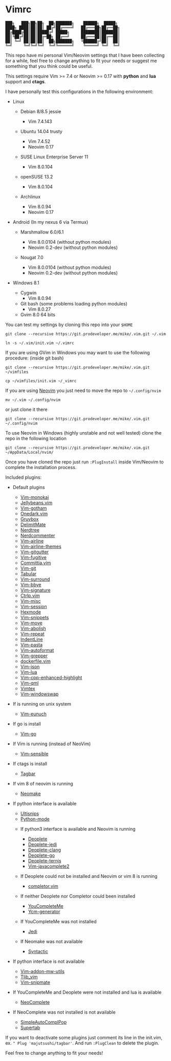 # Vimrc

    ███╗   ███╗██╗██╗  ██╗███████╗    ██████╗  █████╗
    ████╗ ████║██║██║ ██╔╝██╔════╝   ██╔═══██╗██╔══██╗
    ██╔████╔██║██║█████╔╝ █████╗     ████████║███████║
    ██║╚██╔╝██║██║██╔═██╗ ██╔══╝     ██╔═══██║██╔══██║
    ██║ ╚═╝ ██║██║██║  ██╗███████╗   ╚██████╔╝██║  ██║
    ╚═╝     ╚═╝╚═╝╚═╝  ╚═╝╚══════╝    ╚═════╝ ╚═╝  ╚═╝

This repo have mi personal Vim/Neovim settings that I have been collecting for a while, feel free to change
anything to fit your needs or suggest me something that you think could be useful.

This settings require Vim >= 7.4 or Neovim >= 0.17 with **python** and **lua** support and **ctags**.

I have personally test this configurations in the following environment:

* Linux
    * Debian 8/8.5 jessie
        - Vim 7.4.143

    * Ubuntu 14.04 trusty
        - Vim 7.4.52
        - Neovim 0.17

    * SUSE Linux Enterprise Server 11
        - Vim 8.0.104

    * openSUSE 13.2
        - Vim 8.0.104

    * Archlinux
        - Vim 8.0.94
        - Neovim 0.17

* Android (In my nexus 6 via Termux)
    * Marshmallow 6.0/6.1
        - Vim 8.0.0104 (without python modules)
        - Neovim 0.2-dev (without python modules)

    * Nougat 7.0
        - Vim 8.0.0104 (without python modules)
        - Neovim 0.2-dev (without python modules)

* Windows 8.1
    * Cygwin
        - Vim 8.0.94
    * Git bash (some problems loading python modules)
        - Vim 8.0.27
    * Gvim 8.0 64 bits

You can test my settings by cloning this repo into your `$HOME`

```
git clone --recursive https://git.prodeveloper.me/mike/.vim.git ~/.vim

ln -s ~/.vim/init.vim ~/.vimrc
```

If you are using GVim in Windows you may want to use the following procedure:
(inside git bash)
```
git clone --recursive https://git.prodeveloper.me/mike/.vim.git ~/vimfiles

cp ~/vimfiles/init.vim ~/_vimrc
```

If you are using [Neovim](https://neovim.io/) you just need to move the repo to `~/.config/nvim`

    mv ~/.vim ~/.config/nvim

or just clone it there

    git clone --recursive https://git.prodeveloper.me/mike/.vim.git ~/.config/nvim

To use Neovim in Windows (highly unstable and not well tested) clone the repo
in the following location

    git clone --recursive https://git.prodeveloper.me/mike/.vim.git ~/AppData/Local/nvim/

Once you have cloned the repo just run `:PlugInstall` inside Vim/Neovim to complete the installation process.

Included plugins:
- Default plugins
    * [Vim-monokai](https://github.com/sickill/vim-monokai)
    * [Jellybeans.vim](https://github.com/nanotech/jellybeans.vim)
    * [Vim-gotham](https://github.com/whatyouhide/vim-gotham)
    * [Onedark.vim](https://github.com/joshdick/onedark.vim)
    * [Gruvbox](https://github.com/morhetz/gruvbox)
    * [DelimitMate](https://github.com/Raimondi/delimitMate)
    * [Nerdtree](https://github.com/scrooloose/nerdtree)
    * [Nerdcommenter](https://github.com/scrooloose/nerdcommenter)
    * [Vim-airline](https://github.com/vim-airline/vim-airline)
    * [Vim-airline-themes](https://github.com/vim-airline/vim-airline-themes)
    * [Vim-gitgutter](https://github.com/airblade/vim-gitgutter)
    * [Vim-fugitive](https://github.com/tpope/vim-fugitive)
    * [Committia.vim](https://github.com/rhysd/committia.vim)
    * [Vim-git](https://github.com/tpope/vim-git)
    * [Tabular](https://github.com/godlygeek/tabular)
    * [Vim-surround](https://github.com/tpope/vim-surround)
    * [Vim-bbye](https://github.com/moll/vim-bbye)
    * [Vim-signature](https://github.com/kshenoy/vim-signature)
    * [Ctrlp.vim](https://github.com/kien/ctrlp.vim)
    * [Vim-misc](https://github.com/xolox/vim-misc)
    * [Vim-session](https://github.com/xolox/vim-session)
    * [Hexmode](https://github.com/fidian/hexmode)
    * [Vim-snippets](https://github.com/honza/vim-snippets)
    * [Vim-move](https://github.com/matze/vim-move)
    * [Vim-abolish](https://github.com/tpope/vim-abolish)
    * [Vim-repeat](https://github.com/tpope/vim-repeat)
    * [IndentLine](https://github.com/Yggdroot/indentLine)
    * [Vim-pasta](https://github.com/sickill/vim-pasta)
    * [Vim-autoformat](https://github.com/chiel92/vim-autoformat)
    * [Vim-grepper](https://github.com/mhinz/vim-grepper)
    * [dockerfile.vim](https://github.com/ekalinin/Dockerfile.vim)
    * [Vim-json](https://github.com/elzr/vim-json)
    * [Vim-lua](https://github.com/tbastos/vim-lua)
    * [Vim-cpp-enhanced-highlight](https://github.com/octol/vim-cpp-enhanced-highlight)
    * [Vim-qml](https://github.com/peterhoeg/vim-qml)
    * [Vimtex](https://github.com/lervag/vimtex)
    * [Vim-windowswap](https://github.com/wesQ3/vim-windowswap)

- If is running on unix system
    * [Vim-eunuch](https://github.com/tpope/vim-eunuch)

- If go is install
    * [Vim-go](https://github.com/fatih/vim-go)

- If Vim is running (instead of NeoVim)
    * [Vim-sensible](https://github.com/tpope/vim-sensible)

- If ctags is install
    * [Tagbar](https://github.com/majutsushi/tagbar)

- If vim 8 of neovim is running
    * [Neomake](https://github.com/neomake/neomake)

- If python interface is available
    * [Ultisnips](https://github.com/SirVer/ultisnips)
    * [Python-mode](https://github.com/python-mode/python-mode)

    - If python3 interface is available and Neovim is running
        * [Deoplete](https://github.com/Shougo/deoplete.nvim)
        * [Deoplete-jedi](https://github.com/zchee/deoplete-jedi)
        * [Deoplete-clang](https://github.com/zchee/deoplete-clang)
        * [Deoplete-go](https://github.com/zchee/deoplete-go)
        * [Deoplete-ternjs](https://github.com/carlitux/deoplete-ternjs)
        * [Vim-javacomplete2](https://github.com/artur-shaik/vim-javacomplete2)

    - If Deoplete could not be installed and Neovim or vim 8 is running
        * [completor.vim](https://github.com/maralla/completor.vim)

    - If neither Deoplete nor Completor could been installed
        * [YouCompleteMe](https://github.com/Valloric/YouCompleteMe)
        * [Ycm-generator](https://github.com/rdnetto/ycm-generator)

    - If YouCompleteMe was not installed
        * [Jedi](https://github.com/davidhalter/jedi-vim)

    - If Neomake was not available
        * [Syntactic](https://github.com/vim-syntastic/syntastic)

- If python interface is not available
    * [Vim-addon-mw-utils](https://github.com/MarcWeber/vim-addon-mw-utils)
    * [Tlib_vim](https://github.com/tomtom/tlib_vim)
    * [Vim-snipmate](https://github.com/garbas/vim-snipmate)

- If YouCompleteMe and Deoplete were not installed and lua is available
    * [NeoComplete](https://github.com/Shougo/neocomplete.vim)

- If NeoComplete was not installed is not available
    * [SimpleAutoComplPop](https://github.com/roxma/SimpleAutoComplPop)
    * [Supertab](https://github.com/ervandew/supertab)

If you want to deactivate some plugins just comment its line in the init.vim, ex. `" Plug 'majutsushi/tagbar'`.
And run `:PlugClean` to delete the plugin.

Feel free to change anything to fit your needs!
